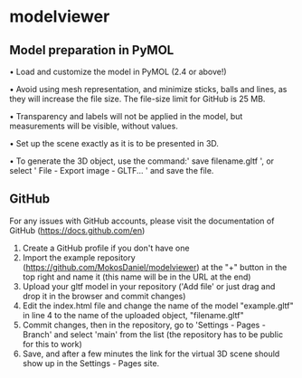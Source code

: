 # modelviewer

## Model preparation in PyMOL
•	Load and customize the model in PyMOL (2.4 or above!)

•	Avoid using mesh representation, and minimize sticks, balls and lines, as they will increase the file size. The file-size limit for GitHub is 25 MB.

•	Transparency and labels will not be applied in the model, but measurements will be visible, without values.

•	Set up the scene exactly as it is to be presented in 3D.

•	To generate the 3D object, use the command:' save filename.gltf ', or select ' File - Export image - GLTF... ' and save the file.

## GitHub
For any issues with GitHub accounts, please visit the documentation of GitHub (https://docs.github.com/en)
1.	Create a GitHub profile if you don't have one
2.	Import the example repository (https://github.com/MokosDaniel/modelviewer) at the "+" button in the top right and name it (this name will be in the URL at the end)
3.	Upload your gltf model in your repository ('Add file' or just drag and drop it in the browser and commit changes)
4.	Edit the index.html file and change the name of the model "example.gltf" in line 4 to the name of the uploaded object, "filename.gltf"
5.	Commit changes, then in the repository, go to 'Settings - Pages - Branch' and select 'main' from the list (the repository has to be public for this to work)
6.	Save, and after a few minutes the link for the virtual 3D scene should show up in the Settings - Pages site.
